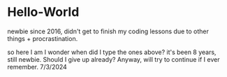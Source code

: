 # Hello-World
newbie since 2016, didn't get to finish my coding lessons due to other things + procrastination.
<!-- so here I am -->
so here I am
I wonder when did I type the ones above? it's been 8 years, still newbie. Should I give up already? Anyway, will try to continue if I ever remember. 7/3/2024
